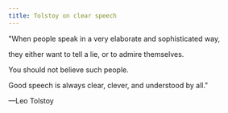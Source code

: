 ```yaml
---
title: Tolstoy on clear speech 
---
```


"When people speak in a very elaborate and sophisticated way,

they either want to tell a lie, or to admire themselves.

You should not believe such people.

Good speech is always clear, clever, and understood by all."

—Leo Tolstoy
